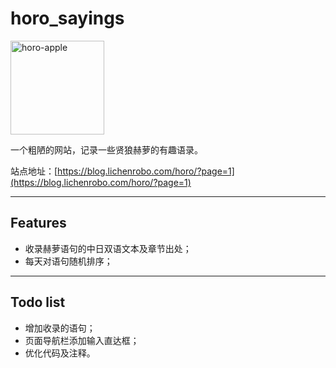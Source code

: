 # horo_sayings

<div container align=left>
  <img src="https://blog.lichenrobo.com/horo/pic/horo-apple.jpg" width = "150" alt="horo-apple" />
</div>

一个粗陋的网站，记录一些贤狼赫萝的有趣语录。

站点地址：[https://blog.lichenrobo.com/horo/?page=1](https://blog.lichenrobo.com/horo/?page=1)

----------------

## Features

- 收录赫萝语句的中日双语文本及章节出处；
- 每天对语句随机排序；


----------------

## Todo list

- 增加收录的语句；
- 页面导航栏添加输入直达框；
- 优化代码及注释。
